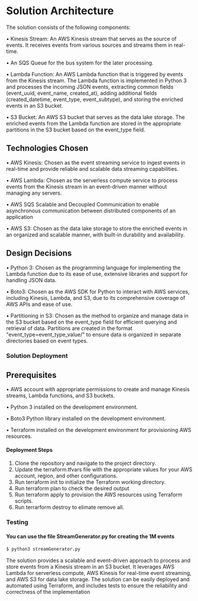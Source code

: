 
# Solution Architecture
               


The solution consists of the following components:


•	Kinesis Stream: An AWS Kinesis stream that serves as the source of events. It receives events from various sources and streams them in real-time.

•	 An SQS Queue for the bus system for the later processing.

•	Lambda Function: An AWS Lambda function that is triggered by events from the Kinesis stream. The Lambda function is implemented in Python 3 and processes the incoming JSON events, extracting common fields (event_uuid, event_name, created_at), adding additional fields (created_datetime, event_type, event_subtype), and storing the enriched events in an S3 bucket.

•	S3 Bucket: An AWS S3 bucket that serves as the data lake storage. The enriched events from the Lambda function are stored in the appropriate partitions in the S3 bucket based on the event_type field.


## Technologies Chosen

•	AWS Kinesis: Chosen as the event streaming service to ingest events in real-time and provide reliable and scalable data streaming capabilities.

•	AWS Lambda: Chosen as the serverless compute service to process events from the Kinesis stream in an event-driven manner without managing any servers.

• AWS SQS Scalable and Decoupled Communication to enable asynchronous communication between distributed components of an application

• AWS S3: Chosen as the data lake storage to store the enriched events in an organized and scalable manner, with built-in durability and availability.

## Design Decisions

•	Python 3: Chosen as the programming language for implementing the Lambda function due to its ease of use, extensive libraries and support for handling JSON data.

•	Boto3: Chosen as the AWS SDK for Python to interact with AWS services, including Kinesis, Lambda, and S3, due to its comprehensive coverage of AWS APIs and ease of use.

•	Partitioning in S3: Chosen as the method to organize and manage data in the S3 bucket based on the event_type field for efficient querying and retrieval of data. Partitions are created in the format "event_type=event_type_value/" to ensure data is organized in separate directories based on event types.

### Solution Deployment
## Prerequisites
•	AWS account with appropriate permissions to create and manage Kinesis streams, Lambda functions, and S3 buckets.

•	Python 3 installed on the development environment.

•	Boto3 Python library installed on the development environment.

•	Terraform installed on the development environment for provisioning AWS resources.


#### Deployment Steps
1. Clone the repository and navigate to the project directory.
2. Update the terraform.tfvars file with the appropriate values for your AWS account, region, and other configurations.
3. Run terraform init to initialize the Terraform working directory.
4. Run terraform plan to check the desired output
5. Run terraform apply to provision the AWS resources using Terraform scripts.
6. Run terrarform destroy to elimate remove all.

### Testing

#### You can use the file StreamGenerator.py for creating the 1M events
```python
$ python3 streamGenerator.py
```                                                                                                                                                       
The solution provides a scalable and event-driven approach to process and store events from a Kinesis stream in an S3 bucket. It leverages AWS Lambda for serverless compute, AWS Kinesis for real-time event streaming, and AWS S3 for data lake storage. The solution can be easily deployed and automated using Terraform, and includes tests to ensure the reliability and correctness of the implementation
